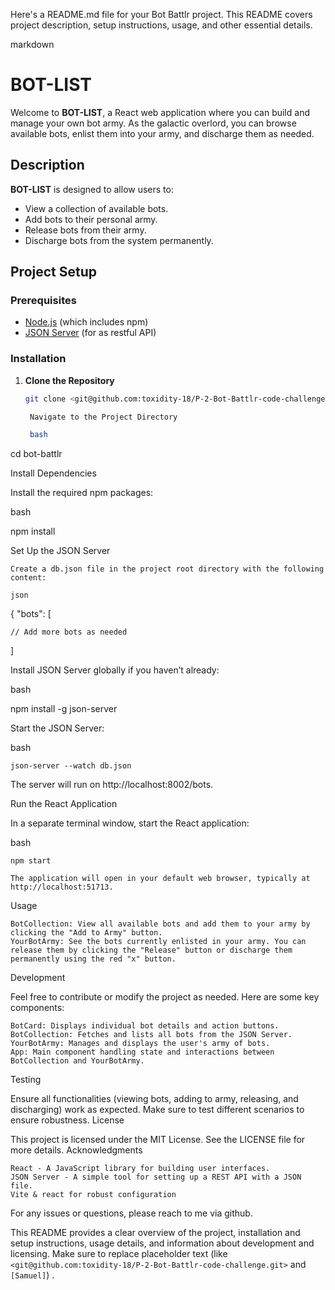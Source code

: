 Here's a README.md file for your Bot Battlr project. This README covers project description, setup instructions, usage, and other essential details.

markdown

# BOT-LIST

Welcome to **BOT-LIST**, a React web application where you can build and manage your own bot army. As the galactic overlord, you can browse available bots, enlist them into your army, and discharge them as needed.

## Description

**BOT-LIST** is designed to allow users to:
- View a collection of available bots.
- Add bots to their personal army.
- Release bots from their army.
- Discharge bots from the system permanently.

## Project Setup

### Prerequisites

- [Node.js](https://nodejs.org/) (which includes npm)
- [JSON Server](https://github.com/typicode/json-server) (for as restful API)

### Installation

1. **Clone the Repository**

   ```bash
   git clone <git@github.com:toxidity-18/P-2-Bot-Battlr-code-challenge.git>

    Navigate to the Project Directory

    bash

cd bot-battlr

Install Dependencies

Install the required npm packages:

bash

npm install

Set Up the JSON Server

    Create a db.json file in the project root directory with the following content:

    json

{
  "bots": [
    
    // Add more bots as needed
  ]

Install JSON Server globally if you haven’t already:

bash

npm install -g json-server

Start the JSON Server:

bash

    json-server --watch db.json

The server will run on http://localhost:8002/bots.

Run the React Application

In a separate terminal window, start the React application:

bash

    npm start

    The application will open in your default web browser, typically at http://localhost:51713.
     
Usage

    BotCollection: View all available bots and add them to your army by clicking the "Add to Army" button.
    YourBotArmy: See the bots currently enlisted in your army. You can release them by clicking the "Release" button or discharge them permanently using the red "x" button.

Development

Feel free to contribute or modify the project as needed. Here are some key components:

    BotCard: Displays individual bot details and action buttons.
    BotCollection: Fetches and lists all bots from the JSON Server.
    YourBotArmy: Manages and displays the user's army of bots.
    App: Main component handling state and interactions between BotCollection and YourBotArmy.

Testing

Ensure all functionalities (viewing bots, adding to army, releasing, and discharging) work as expected. Make sure to test different scenarios to ensure robustness.
License

This project is licensed under the MIT License. See the LICENSE file for more details.
Acknowledgments

    React - A JavaScript library for building user interfaces.
    JSON Server - A simple tool for setting up a REST API with a JSON file.
    Vite & react for robust configuration 
For any issues or questions, please reach to me via github.



This README provides a clear overview of the project, installation and setup instructions, usage details, and information about development and licensing. Make sure to replace placeholder text (like `<git@github.com:toxidity-18/P-2-Bot-Battlr-code-challenge.git>` and `[Samuel]`) .


